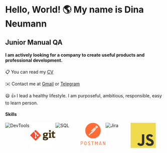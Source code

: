 # Hello, World! :earth_americas: My name is Dina Neumann

## Junior Manual QA

#### I am actively looking for a company to create useful products and professional development.

:clipboard: You can read my [CV](https://cv.hexlet.io/ru/account/resumes/4584)

:envelope: Contact me at [Gmail](http://neumannidd@gmail.com/) or [Telegram](https://t.me/dina_neumann)  

:smiley: :+1: I lead a healthy lifestyle. I am purposeful, ambitious, responsible, easy to learn person.

#### Skills

<img align="left" alt="DevTools" width="80px" src="https://encrypted-tbn0.gstatic.com/images?q=tbn:ANd9GcTWhvSo-G7aqN03tD4KigMOQSJPHh2DuZZCQA&s" title="DevTools" />

<img align="left" alt="Git" width="80px" src="https://raw.githubusercontent.com/github/explore/80688e429a7d4ef2fca1e82350fe8e3517d3494d/topics/git/git.png" title="Git" />

<img align="left" alt="SQL" width="80px" src="https://encrypted-tbn0.gstatic.com/images?q=tbn:ANd9GcQUAbQJ1smNrIvvMazOCFGA3d2T7aqawCi19Q&s" title="SQL" />

<img align="left" alt="Postman" width="80px" src="https://raw.githubusercontent.com/github/explore/08fb5e541701424029515300b5b1e66aa2fbd68a/topics/postman/postman.png" title="Postman" />

<img align="left" alt="Jira" width="80px" src="https://besthard.ru/wa-data/public/shop/products/00/31/293100/images/48878/48878.750x0.png" title="Jira" />

<img align="left" alt="JavaScript" width="80px" src="https://raw.githubusercontent.com/github/explore/80688e429a7d4ef2fca1e82350fe8e3517d3494d/topics/javascript/javascript.png" title="JavaScript" />
